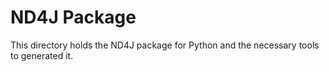 # ND4J Package

This directory holds the ND4J package for Python and the necessary tools to generated it.